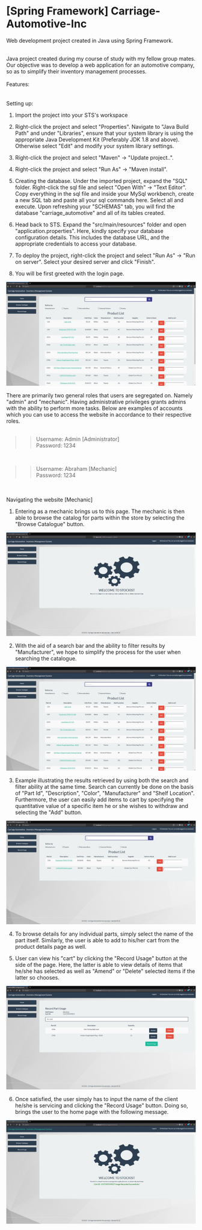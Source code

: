 # [Spring Framework] Carriage-Automotive-Inc
Web development project created in Java using Spring Framework.

<br />
Java project created during my course of study with my fellow group mates. Our objective was to develop a web application for an automotive company, so as to simplify their inventory management processes.

<br />
<br />
Features:<br />


<br />
<br />
Setting up:<br />

1. Import the project into your STS's workspace<br />

2. Right-click the project and select "Properties". Navigate to "Java Build Path" and under "Libraries", ensure that your system library is using the appropriate Java Development Kit (Preferably JDK 1.8 and above). Otherwise select "Edit" and modify your system library settings.<br />

3. Right-click the project and select "Maven" -> "Update project..".<br />

4. Right-click the project and select "Run As" -> "Maven install".<br />

5. Creating the database. Under the imported project, expand the "SQL" folder. Right-click the sql file and select "Open With" -> "Text Editor". Copy everything in the sql file and inside your MySql workbench, create a new SQL tab and paste all your sql commands here. Select all and execute. Upon refreshing your "SCHEMAS" tab, you will find the database "carriage_automotive" and all of its tables created.<br />

6. Head back to STS. Expand the "src/main/resources" folder and open "application.properties". Here, kindly specify your database configuration details. This includes the database URL, and the appropriate credentials to access your database.<br />

7. To deploy the project, right-click the project and select "Run As" -> "Run on server". Select your desired server and click "Finish".<br />

8. You will be first greeted with the login page.

![](/Screenshots/Mechanic_catalogue_page.JPG)

There are primarily two general roles that users are segregated on. Namely "admin" and "mechanic". Having administrative privileges grants admins with the ability to perform more tasks. Below are examples of accounts which you can use to access the website in accordance to their respective roles.<br /><br />

>>Username: Admin	[Administrator]<br />
>>Password: 1234<br />

<br />

>>Username: Abraham [Mechanic]<br />
>>Password: 1234<br />


<br />
<br />
Navigating the website [Mechanic]<br />

1. Entering as a mechanic brings us to this page. The mechanic is then able to browse the catalog for parts within the store by selecting the "Browse Catalogue" button.<br />

![](/Screenshots/Mechanic_home_page.JPG)

2. With the aid of a search bar and the ability to filter results by "Manufacturer", we hope to simplify the process for the user when searching the catalogue.<br />

![](/Screenshots/Mechanic_catalogue_page.JPG)

3. Example illustrating the results retrieved by using both the search and filter ability at the same time. Search can currently be done on the basis of "Part Id", "Description", "Color", "Manufacturer" and "Shelf Location". Furthermore, the user can easily add items to cart by specifying the quantitative value of a specific item he or she wishes to withdraw and selecting the "Add" button.<br />

![](/Screenshots/Mechanic_search_results.JPG)

4. To browse details for any individual parts, simply select the name of the part itself. Similarly, the user is able to add to his/her cart from the product details page as well.<br />




5. User can view his "cart" by clicking the "Record Usage" button at the side of the page. Here, the latter is able to view details of items that he/she has selected as well as "Amend" or "Delete" selected items if the latter so chooses.<br />

![](/Screenshots/Mechanic_checkout_page.JPG)

6. Once satisfied, the user simply has to input the name of the client he/she is servicing and clicking the "Record Usage" button. Doing so, brings the user to the home page with the following message.<br />

![](/Screenshots/Mechanic_checkout_success_page.JPG)























